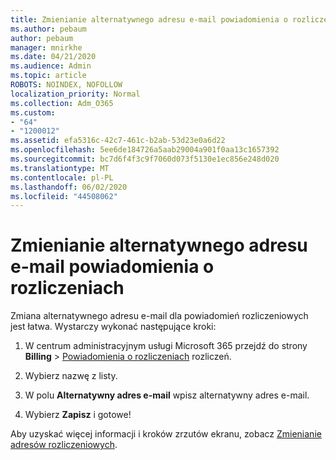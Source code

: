 ```yaml
---
title: Zmienianie alternatywnego adresu e-mail powiadomienia o rozliczeniach
ms.author: pebaum
author: pebaum
manager: mnirkhe
ms.date: 04/21/2020
ms.audience: Admin
ms.topic: article
ROBOTS: NOINDEX, NOFOLLOW
localization_priority: Normal
ms.collection: Adm_O365
ms.custom:
- "64"
- "1200012"
ms.assetid: efa5316c-42c7-461c-b2ab-53d23e0a6d22
ms.openlocfilehash: 5ee6de184726a5aab29004a901f0aa13c1657392
ms.sourcegitcommit: bc7d6f4f3c9f7060d073f5130e1ec856e248d020
ms.translationtype: MT
ms.contentlocale: pl-PL
ms.lasthandoff: 06/02/2020
ms.locfileid: "44508062"
---
```

# <a name="change-the-alternate-email-address-for-billing-notification"></a>Zmienianie alternatywnego adresu e-mail powiadomienia o rozliczeniach

Zmiana alternatywnego adresu e-mail dla powiadomień rozliczeniowych jest łatwa. Wystarczy wykonać następujące kroki:
  
1. W centrum administracyjnym usługi Microsoft 365 przejdź do strony **Billing** \> [Powiadomienia o rozliczeniach](https://go.microsoft.com/fwlink/p/?linkid=853212) rozliczeń.  

2. Wybierz nazwę z listy.

3. W polu **Alternatywny adres e-mail** wpisz alternatywny adres e-mail.

4. Wybierz **Zapisz** i gotowe!

Aby uzyskać więcej informacji i kroków zrzutów ekranu, zobacz [Zmienianie adresów rozliczeniowych](https://docs.microsoft.com/microsoft-365/commerce/billing-and-payments/change-your-billing-addresses).
  